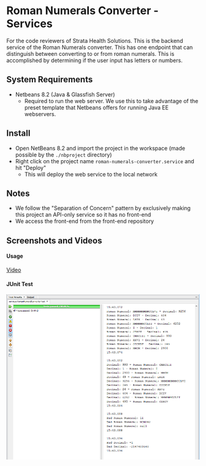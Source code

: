 # Roman Numerals Converter - Services
For the code reviewers of Strata Health Solutions. This is the backend service of the Roman Numerals converter. This has one endpoint that can distinguish between converting to or from roman numerals. This is accomplished by determining if the user input has letters or numbers.

## System Requirements
- Netbeans 8.2 (Java & Glassfish Server)
	- Required to run the web server. We use this to take advantage of the preset template that Netbeans offers for running Java EE webservers.

## Install
- Open NetBeans 8.2 and import the project in the workspace (made possible by the `./nbproject` directory)
- Right click on the project name `roman-numerals-converter.service` and hit "Deploy"
	- This will deploy the web service to the local network

## Notes
- We follow the "Separation of Concern" pattern by exclusively making this project an API-only service so it has no front-end
- We access the front-end from the front-end repository

## Screenshots and Videos
#### Usage
[Video](https://github.com/JediahDizon/roman-numerals-converter.client/blob/master/assets/Test%20Case.MOV "Use Case")

#### JUnit Test
![Screenshot](https://github.com/JediahDizon/roman-numerals-converter.client/blob/master/assets/Test%20Result.png "JUnit Test")
